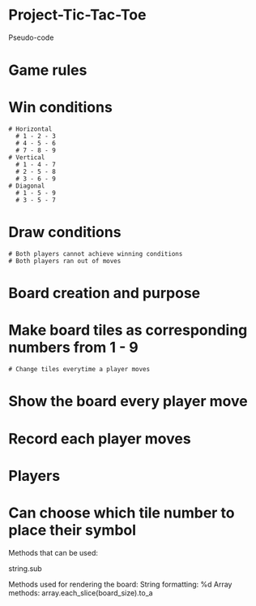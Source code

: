 # Project-Tic-Tac-Toe

Pseudo-code

# Game rules
  # Win conditions
    # Horizontal
      # 1 - 2 - 3
      # 4 - 5 - 6
      # 7 - 8 - 9
    # Vertical
      # 1 - 4 - 7
      # 2 - 5 - 8
      # 3 - 6 - 9
    # Diagonal
      # 1 - 5 - 9
      # 3 - 5 - 7  

  # Draw conditions
    # Both players cannot achieve winning conditions 
    # Both players ran out of moves
#

# Board creation and purpose
  # Make board tiles as corresponding numbers from 1 - 9
    # Change tiles everytime a player moves 
  # Show the board every player move
  # Record each player moves

# Players 
  # Can choose which tile number to place their symbol


Methods that can be used:

string.sub

Methods used for rendering the board:
String formatting:
  %d
Array methods:
  array.each_slice(board_size).to_a